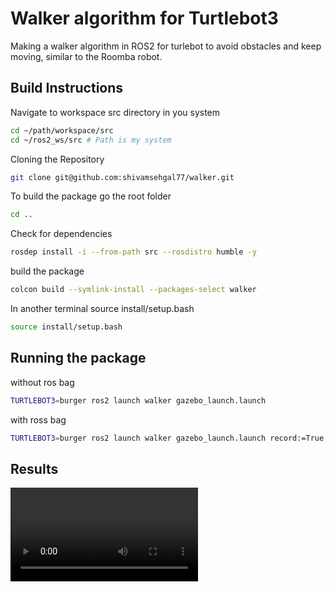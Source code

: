 # Walker algorithm for Turtlebot3
Making a walker algorithm in ROS2 for turlebot to avoid obstacles and keep moving, similar to the Roomba robot.

## Build Instructions

Navigate to workspace src directory in you system
```bash
cd ~/path/workspace/src
cd ~/ros2_ws/src # Path is my system
```
Cloning the Repository
```bash
git clone git@github.com:shivamsehgal77/walker.git
```
To build the package go the root folder
```bash
cd ..
```
Check for dependencies
```bash
rosdep install -i --from-path src --rosdistro humble -y
```
build the package
```bash
colcon build --symlink-install --packages-select walker
```
In another terminal source install/setup.bash
```bash
source install/setup.bash
```

## Running the package
without ros bag
```bash
TURTLEBOT3=burger ros2 launch walker gazebo_launch.launch 
```
with ross bag
```bash
TURTLEBOT3=burger ros2 launch walker gazebo_launch.launch record:=True
```
## Results
![Turtlebot3 Walker](outputs/turtlebot_sim2.mp4)



